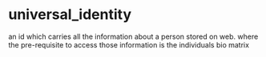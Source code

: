 universal_identity
==================

an id which carries all the information about a person stored on web. where the pre-requisite to access those information is the individuals bio matrix
